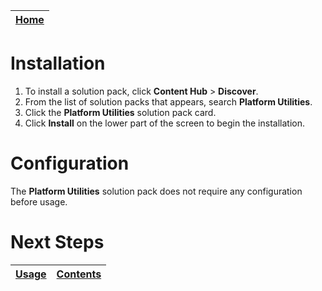 [Home](../README.md) |
|--------------------------------------------|

# Installation

1. To install a solution pack, click **Content Hub** > **Discover**.
2. From the list of solution packs that appears, search **Platform Utilities**.
3. Click the **Platform Utilities** solution pack card.
4. Click **Install** on the lower part of the screen to begin the installation.

# Configuration

The **Platform Utilities** solution pack does not require any configuration before usage.

# Next Steps
| [Usage](./usage.md) | [Contents](./contents.md) |
|---------------------|---------------------------|
